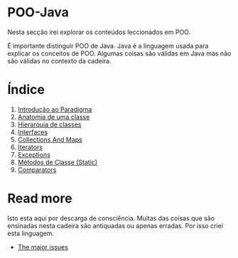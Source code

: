 # POO-Java
Nesta secção irei explorar os conteúdos leccionados em POO.

É importante distinguir POO de Java. Java é a linguagem usada para explicar
 os conceitos de POO. Algumas coisas são válidas em Java mas não são válidas
 no contexto da cadeira.

# Índice

 1. [Introdução ao Paradigma](./Introducao_ao_Paradigma.md)
 1. [Anatomia de uma classe](./Anatomia_de_uma_classe.md)
 2. [Hierarquia de classes](./Hierarquia_de_classes.md)
 3. [Interfaces](./Interfaces.md)
 4. [Collections And Maps](./CollectionsAndMaps.md)
 5. [Iterators](./Iterators.md)
 6. [Exceptions](./Exceptions.md)
 7. [Métodos de Classe (Static)](./Static.md)
 8. [Comparators](./Comparators.md)

# Read more
 Isto esta aqui por descarga de consciência. Muitas das coisas que são ensinadas
 nesta cadeira são antiquadas ou apenas erradas. Por isso criei esta linguagem.

 - [The major issues](./LearnToDoRealJava.md)
